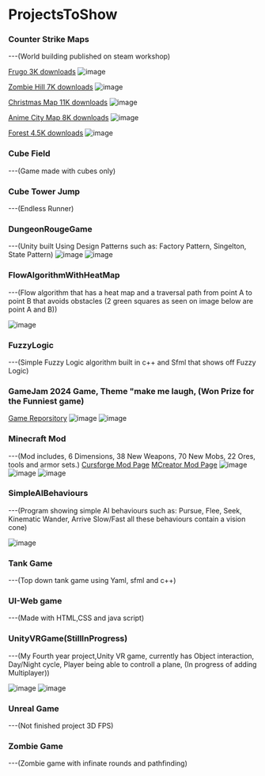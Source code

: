 # ProjectsToShow
### Counter Strike Maps
---(World building published on steam workshop)

[Frugo 3K downloads](https://steamcommunity.com/sharedfiles/filedetails/?id=3169731504)
![image](https://github.com/FilipRusiecki/ProjectsToShow/blob/main/Cs2Map_HideAndSeekFrugo%203K%20Downloads/20240228010851_1.jpg?raw=true)

[Zombie Hill 7K downloads](https://steamcommunity.com/sharedfiles/filedetails/?id=3171183590)
![image](https://github.com/FilipRusiecki/ProjectsToShow/blob/main/Cs2Map_ZombieHill%207K%20Downloads/gif.gif?raw=true)

[Christmas Map 11K downloads](https://steamcommunity.com/sharedfiles/filedetails/?id=2303607674)
![image](https://github.com/FilipRusiecki/ProjectsToShow/blob/main/CsGoMap_ChristmasChaos%2011K%20Downloads/img2.png?raw=true)

[Anime City Map 8K downloads](https://steamcommunity.com/sharedfiles/filedetails/?id=2258736328)
![image](https://github.com/FilipRusiecki/ProjectsToShow/blob/main/CsGoMap_City%209k%20Downloads/img1.png?raw=true)

[Forest 4.5K downloads](https://steamcommunity.com/sharedfiles/filedetails/?id=2206692050)
![image](https://github.com/FilipRusiecki/ProjectsToShow/blob/main/CsGoMap_Forest%205k%20Downloads/img1.png?raw=true)

### Cube Field
---(Game made with cubes only)

### Cube Tower Jump
---(Endless Runner)

### DungeonRougeGame
---(Unity built Using Design Patterns such as: Factory Pattern, Singelton, State Pattern)
![image](https://user-images.githubusercontent.com/57904846/215579892-280bd429-cfa9-4c42-8a1d-c996b3c5c071.png)
![image](https://user-images.githubusercontent.com/57904846/215579918-8273d29e-ef9e-4ea7-be8b-53a77fc25659.png)

### FlowAlgorithmWithHeatMap
---(Flow algorithm that has a heat map and a traversal path from point A to point B that avoids obstacles (2 green squares as seen on image below are point A and B))

![image](https://user-images.githubusercontent.com/57904846/215579948-f6e48a20-006e-4131-9358-bddf9f4f3f40.png)

### FuzzyLogic
---(Simple Fuzzy Logic algorithm built in c++ and Sfml that shows off Fuzzy Logic)

### GameJam 2024 Game, Theme "make me laugh, (Won Prize for the Funniest game)
[Game Reporsitory](https://github.com/FilipRusiecki/GGJ-Team-Cermit)
![image](https://github.com/FilipRusiecki/ProjectsToShow/blob/main/GameJam2024/kermit1.PNG?raw=true)
![image](https://github.com/FilipRusiecki/ProjectsToShow/blob/main/GameJam2024/kermit3.PNG?raw=true)

### Minecraft Mod
---(Mod includes, 6 Dimensions, 38 New Weapons, 70 New Mobs, 22 Ores, tools and armor sets.)
[Cursforge Mod Page](https://legacy.curseforge.com/minecraft/mc-mods/anywhereyougo)
[MCreator Mod Page](https://mcreator.net/modification/99286/anywhereyoogo)
![image](https://github.com/FilipRusiecki/ProjectsToShow/blob/main/Minecraft%20Mod/Dimensions/Dimension%201.png?raw=true)
![image](https://github.com/FilipRusiecki/ProjectsToShow/blob/main/Minecraft%20Mod/BossRooms/bossroom1.png?raw=true)
![image](https://github.com/FilipRusiecki/ProjectsToShow/blob/main/Minecraft%20Mod/weapons/weapons2.png?raw=true)
### SimpleAIBehaviours
---(Program showing simple AI behaviours such as: Pursue, Flee, Seek, Kinematic Wander, Arrive Slow/Fast all these behaviours contain a vision cone)

![image](https://user-images.githubusercontent.com/57904846/215581453-a1553f9c-cc4c-40d1-bcff-b981bfd73b6c.png)


### Tank Game
---(Top down tank game using Yaml, sfml and c++)

### UI-Web game
---(Made with HTML,CSS and java script)

### UnityVRGame(StillInProgress)
---(My Fourth year project,Unity VR game, currently has Object interaction, Day/Night cycle, Player being able to controll a plane, (In progress of adding Multiplayer))

![image](https://user-images.githubusercontent.com/57904846/215580010-b2c5e9a1-62be-4a0c-98bf-6f37fa0edabc.png)
![image](https://user-images.githubusercontent.com/57904846/215580040-00f51a69-7f6e-43be-94b7-234e5ddfbf6f.png)

### Unreal Game
---(Not finished project 3D FPS)

### Zombie Game
---(Zombie game with infinate rounds and pathfinding)
